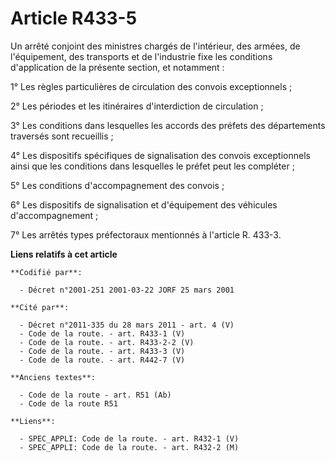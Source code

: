 # Article R433-5

Un arrêté conjoint des ministres chargés de l'intérieur, des armées, de l'équipement, des transports et de l'industrie fixe
les conditions d'application de la présente section, et notamment :

1° Les règles particulières de circulation des convois exceptionnels ;

2° Les périodes et les itinéraires d'interdiction de circulation ;

3° Les conditions dans lesquelles les accords des préfets des départements traversés sont recueillis ;

4° Les dispositifs spécifiques de signalisation des convois exceptionnels ainsi que les conditions dans lesquelles le préfet
peut les compléter ;

5° Les conditions d'accompagnement des convois ;

6° Les dispositifs de signalisation et d'équipement des véhicules d'accompagnement ;

7° Les arrêtés types préfectoraux mentionnés à l'article R. 433-3.

**Liens relatifs à cet article**

	**Codifié par**:

	  - Décret n°2001-251 2001-03-22 JORF 25 mars 2001

	**Cité par**:

	  - Décret n°2011-335 du 28 mars 2011 - art. 4 (V)
	  - Code de la route. - art. R433-1 (V)
	  - Code de la route. - art. R433-2-2 (V)
	  - Code de la route. - art. R433-3 (V)
	  - Code de la route. - art. R442-7 (V)

	**Anciens textes**:

	  - Code de la route - art. R51 (Ab)
	  - Code de la route R51

	**Liens**:

	  - SPEC_APPLI: Code de la route. - art. R432-1 (V)
	  - SPEC_APPLI: Code de la route. - art. R432-2 (M)
